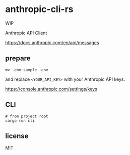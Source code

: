 # anthropic-cli-rs

WIP

Anthropic API Client

<https://docs.anthropic.com/en/api/messages>

## prepare

```shell
mv .env.sample .env
```

and replace `<YOUR_API_KEY>` with your Anthropic API keys.

<https://console.anthropic.com/settings/keys>

## CLI

```shell
# from project root
cargo run cli
```

## license

MIT
